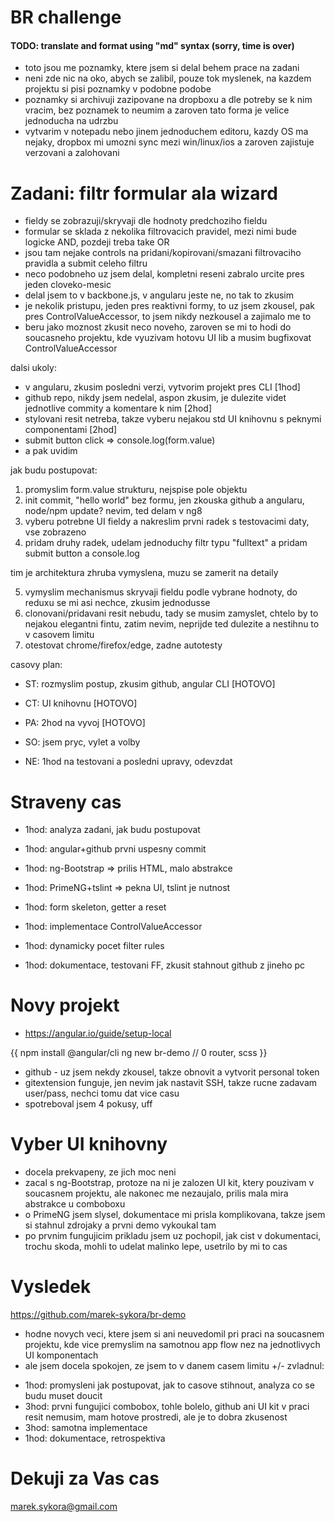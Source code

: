 BR challenge
============

#### TODO: translate and format using "md" syntax (sorry, time is over)

- toto jsou me poznamky, ktere jsem si delal behem prace na zadani
- neni zde nic na oko, abych se zalibil, pouze tok myslenek, na kazdem projektu si pisi poznamky v podobne podobe
- poznamky si archivuji zazipovane na dropboxu a dle potreby se k nim vracim, bez poznamek to neumim a zaroven tato forma je velice jednoducha na udrzbu
- vytvarim v notepadu nebo jinem jednoduchem editoru, kazdy OS ma nejaky, dropbox mi umozni sync mezi win/linux/ios a zaroven zajistuje verzovani a zalohovani



Zadani: filtr formular ala wizard
=================================

- fieldy se zobrazuji/skryvaji dle hodnoty predchoziho fieldu
- formular se sklada z nekolika filtrovacich pravidel, mezi nimi bude logicke AND, pozdeji treba take OR
- jsou tam nejake controls na pridani/kopirovani/smazani filtrovaciho pravidla a submit celeho filtru
- neco podobneho uz jsem delal, kompletni reseni zabralo urcite pres jeden cloveko-mesic
- delal jsem to v backbone.js, v angularu jeste ne, no tak to zkusim
- je nekolik pristupu, jeden pres reaktivni formy, to uz jsem zkousel, pak pres ControlValueAccessor, to jsem nikdy nezkousel a zajimalo me to
- beru jako moznost zkusit neco noveho, zaroven se mi to hodi do soucasneho projektu, kde vyuzivam hotovu UI lib a musim bugfixovat ControlValueAccessor


dalsi ukoly:

- v angularu, zkusim posledni verzi, vytvorim projekt pres CLI [1hod]
- github repo, nikdy jsem nedelal, aspon zkusim, je dulezite videt jednotlive commity a komentare k nim [2hod]
- stylovani resit netreba, takze vyberu nejakou std UI knihovnu s peknymi componentami [2hod]
- submit button click => console.log(form.value)
- a pak uvidim


jak budu postupovat:

1. promyslim form.value strukturu, nejspise pole objektu
2. init commit, "hello world" bez formu, jen zkouska github a angularu, node/npm update? nevim, ted delam v ng8
3. vyberu potrebne UI fieldy a nakreslim prvni radek s testovacimi daty, vse zobrazeno
4. pridam druhy radek, udelam jednoduchy filtr typu "fulltext" a pridam submit button a console.log

tim je architektura zhruba vymyslena, muzu se zamerit na detaily

5. vymyslim mechanismus skryvaji fieldu podle vybrane hodnoty, do reduxu se mi asi nechce, zkusim jednodusse
6. clonovani/pridavani resit nebudu, tady se musim zamyslet, chtelo by to nejakou elegantni fintu, zatim nevim, neprijde ted dulezite a nestihnu to v casovem limitu
7. otestovat chrome/firefox/edge, zadne autotesty


casovy plan:

- ST: rozmyslim postup, zkusim github, angular CLI [HOTOVO]
- CT: UI knihovnu [HOTOVO]

- PA: 2hod na vyvoj [HOTOVO]
- SO: jsem pryc, vylet a volby
- NE: 1hod na testovani a posledni upravy, odevzdat



Straveny cas
============

- 1hod: analyza zadani, jak budu postupovat

- 1hod: angular+github prvni uspesny commit
- 1hod: ng-Bootstrap   => prilis HTML, malo abstrakce
- 1hod: PrimeNG+tslint => pekna UI, tslint je nutnost

- 1hod: form skeleton, getter a reset
- 1hod: implementace ControlValueAccessor
- 1hod: dynamicky pocet filter rules

- 1hod: dokumentace, testovani FF, zkusit stahnout github z jineho pc



Novy projekt
============

- https://angular.io/guide/setup-local

{{
npm install @angular/cli
ng new br-demo  // 0 router, scss
}}

- github - uz jsem nekdy zkousel, takze obnovit a vytvorit personal token
- gitextension funguje, jen nevim jak nastavit SSH, takze rucne zadavam user/pass, nechci tomu dat vice casu
- spotreboval jsem 4 pokusy, uff


Vyber UI knihovny
=================

- docela prekvapeny, ze jich moc neni
- zacal s ng-Bootstrap, protoze na ni je zalozen UI kit, ktery pouzivam v soucasnem projektu, ale nakonec me nezaujalo, prilis mala mira abstrakce u comboboxu
- o PrimeNG jsem slysel, dokumentace mi prisla komplikovana, takze jsem si stahnul zdrojaky a prvni demo vykoukal tam
- po prvnim fungujicim prikladu jsem uz pochopil, jak cist v dokumentaci, trochu skoda, mohli to udelat malinko lepe, usetrilo by mi to cas


Vysledek
========

https://github.com/marek-sykora/br-demo

- hodne novych veci, ktere jsem si ani neuvedomil pri praci na soucasnem projektu, kde vice premyslim na samotnou app flow nez na jednotlivych UI komponentach
- ale jsem docela spokojen, ze jsem to v danem casem limitu +/- zvladnul: 

* 1hod: promysleni jak postupovat, jak to casove stihnout, analyza co se budu muset doucit
* 3hod: prvni fungujici combobox, tohle bolelo, github ani UI kit v praci resit nemusim, mam hotove prostredi, ale je to dobra zkusenost
* 3hod: samotna implementace
* 1hod: dokumentace, retrospektiva


Dekuji za Vas cas
=================
marek.sykora@gmail.com
